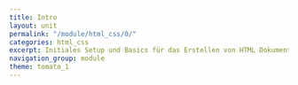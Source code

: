 ```yaml
---
title: Intro
layout: unit
permalink: "/module/html_css/0/"
categories: html_css
excerpt: Initiales Setup und Basics für das Erstellen von HTML Dokumenten & Stylesheets.
navigation_group: module
theme: tomato_1
---
```

